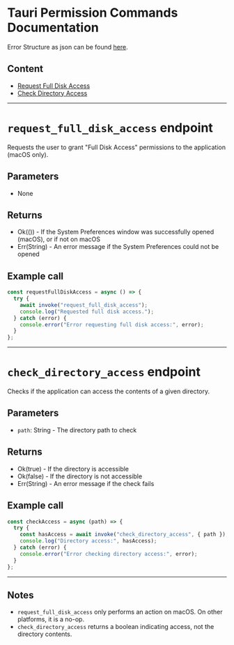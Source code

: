 # Tauri Permission Commands Documentation

Error Structure as json can be found [here](./error_structure.md).

## Content

- [Request Full Disk Access](#request_full_disk_access-endpoint)
- [Check Directory Access](#check_directory_access-endpoint)

---

# `request_full_disk_access` endpoint

Requests the user to grant "Full Disk Access" permissions to the application (macOS only).

## Parameters

- None

## Returns

- Ok(()) - If the System Preferences window was successfully opened (macOS), or if not on macOS
- Err(String) - An error message if the System Preferences could not be opened

## Example call

```typescript jsx
const requestFullDiskAccess = async () => {
  try {
    await invoke("request_full_disk_access");
    console.log("Requested full disk access.");
  } catch (error) {
    console.error("Error requesting full disk access:", error);
  }
};
```

---

# `check_directory_access` endpoint

Checks if the application can access the contents of a given directory.

## Parameters

- `path`: String - The directory path to check

## Returns

- Ok(true) - If the directory is accessible
- Ok(false) - If the directory is not accessible
- Err(String) - An error message if the check fails

## Example call

```typescript jsx
const checkAccess = async (path) => {
  try {
    const hasAccess = await invoke("check_directory_access", { path });
    console.log("Directory access:", hasAccess);
  } catch (error) {
    console.error("Error checking directory access:", error);
  }
};
```

---

## Notes

- `request_full_disk_access` only performs an action on macOS. On other platforms, it is a no-op.
- `check_directory_access` returns a boolean indicating access, not the directory contents.

